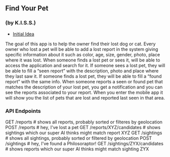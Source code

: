 ## Find Your Pet
### (by K.I.S.S.)

- [Initial Idea](https://docs.google.com/a/inakanetworks.com/document/d/1k6FhajekNjMhLei1u_4JP8VCTYHMPcjvjc5k1ABQg58/edit#heading=h.r0dbw92pl076)

The goal of this app is to help the owner find their lost dog or cat.
Every owner who lost a pet will be able to add a lost report in the system giving specific information about it such as color, age, size, gender, photo, place where it was lost.
When someone finds a lost pet or sees it, will be able to access the application and search for it. 
If someone sees a lost pet, they will be able to fill a “seen report” with the description, photo and place where they last saw it.
If someone finds a lost pet, they will be able to fill a “found report” with the same info.
When someone reports a seen or found pet that matches the description of your lost pet, you get a notification and you can see the reports associated to your report.
When you enter the mobile app it will show you the list of pets that are lost and reported last seen in that area.


### API Endpoints

GET /reports # shows all reports, probably sorted or filteres by geolocation
POST /reports # hey, I've lost a pet
GET /reports/XYZ/candidates # shows sightings which our super AI thinks might match report XYZ
GET /sightings # shows all sightings, probably sorted or filtered by geolocation
POST /sightings # hey, I've found a Philosoraptor!
GET /sightings/ZYX/candidates # shows reports which our super AI thinks might match sighting ZYX